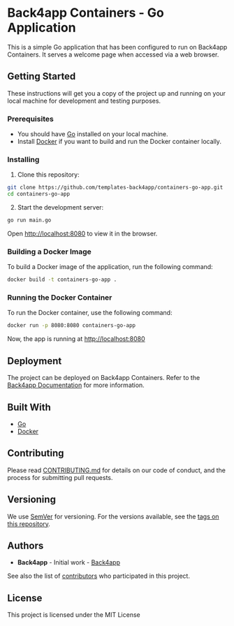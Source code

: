  # Back4app Containers - Go Application

 This is a simple Go application that has been configured to run on Back4app Containers. It serves a welcome page when accessed via a web browser.

 ## Getting Started

 These instructions will get you a copy of the project up and running on your local machine for development and testing purposes.

 ### Prerequisites

 - You should have [Go](https://golang.org/dl/) installed on your local machine. 
 - Install [Docker](https://www.docker.com/products/docker-desktop) if you want to build and run the Docker container locally.

 ### Installing

 1. Clone this repository:

 ```sh
 git clone https://github.com/templates-back4app/containers-go-app.git
 cd containers-go-app
 ```

 2. Start the development server:

 ```sh
 go run main.go
 ```

 Open [http://localhost:8080](http://localhost:8080) to view it in the browser.

 ### Building a Docker Image

 To build a Docker image of the application, run the following command:

 ```sh
 docker build -t containers-go-app .
 ```

 ### Running the Docker Container

 To run the Docker container, use the following command:

 ```sh
 docker run -p 8080:8080 containers-go-app
 ```

 Now, the app is running at [http://localhost:8080](http://localhost:8080)

 ## Deployment

 The project can be deployed on Back4app Containers. Refer to the [Back4app Documentation](https://www.back4app.com/docs/platform/containers) for more information.

 ## Built With

 - [Go](https://golang.org/)
 - [Docker](https://www.docker.com/)

 ## Contributing

 Please read [CONTRIBUTING.md](CONTRIBUTING.md) for details on our code of conduct, and the process for submitting pull requests.

 ## Versioning

 We use [SemVer](http://semver.org/) for versioning. For the versions available, see the [tags on this repository](https://github.com/templates-back4app/containers-go-app/tags).

 ## Authors

 - **Back4app** - Initial work - [Back4app](https://github.com/back4app)

 See also the list of [contributors](https://github.com/templates-back4app/containers-go-app/contributors) who participated in this project.

 ## License

 This project is licensed under the MIT License
